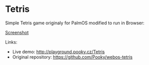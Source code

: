 # Tetris

Simple Tetris game originaly for PalmOS modified to run  in Browser:

[Screenshot](https://raw.githubusercontent.com/Pooky/Tetris/master/screenshot.png)

Links: 
* Live demo: http://playground.pooky.cz/Tetris
* Original repository: https://github.com/Pooky/webos-tetris

